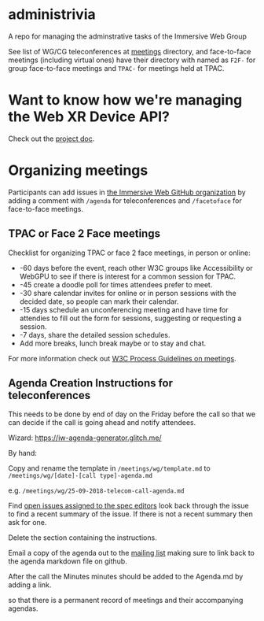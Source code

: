 # administrivia
A repo for managing the adminstrative tasks of the Immersive Web Group

See list of WG/CG teleconferences at [meetings](meetings/) directory, 
and face-to-face meetings (including virtual ones) have their directory with named as 
`F2F-` for group face-to-face meetings and `TPAC-` for meetings held at TPAC.

# Want to know how we're managing the Web XR Device API?
Check out the [project doc](project.md).

# Organizing meetings

Participants can add issues in [the Immersive Web GitHub organization](https://github.com/immersive-web/) 
by adding a comment with `/agenda` for teleconferences and `/facetoface` for face-to-face meetings.

## TPAC or Face 2 Face meetings

Checklist for organizing TPAC or face 2 face meetings, in person or online:

* -60 days before the event, reach other W3C groups like Accessibility or WebGPU to see if there is interest for a common session for TPAC. 
* -45 create a doodle poll for times attendees prefer to meet. 
* -30 share calendar invites for online or in person sessions with the decided date, so people can mark their calendar.
* -15 days schedule an unconferencing meeting and have time for attendies to fill out the form for sessions, suggesting or requesting a session. 
* -7 days, share the detailed session schedules.
* Add more breaks, lunch break maybe or to stay and chat.

For more information check out [W3C Process Guidelines on meetings](https://www.w3.org/2020/Process-20200915/#GeneralMeetings).


## Agenda Creation Instructions for teleconferences

This needs to be done by end of day on the Friday before the call so that we can decide if the call is going ahead and notify attendees.

Wizard: https://iw-agenda-generator.glitch.me/

By hand:

Copy and rename the template in `/meetings/wg/template.md` to `/meetings/wg/[date]-[call type]-agenda.md`

e.g. `/meetings/wg/25-09-2018-telecom-call-agenda.md`

Find [open issues assigned to the spec editors](https://github.com/search?q=org%3Aimmersive-web+assignee%3Atoji+assignee%3ANellWaliczek+state%3Aopen&unscoped_q=repo%3Aimmersive-web+assignee%3Atoji+assignee%3ANellWaliczek+state%3Aopen) look back through the issue to find a recent summary of the issue. If there is not a recent summary then ask for one.

Delete the section containing the instructions.

Email a copy of the agenda out to the [mailing list](mailto:public-immersive-web@w3.org) making sure to link back to the agenda markdown file on github.

After the call the Minutes minutes should be added to the Agenda.md by adding a link.

so that there is a permanent record of meetings and their accompanying agendas.
